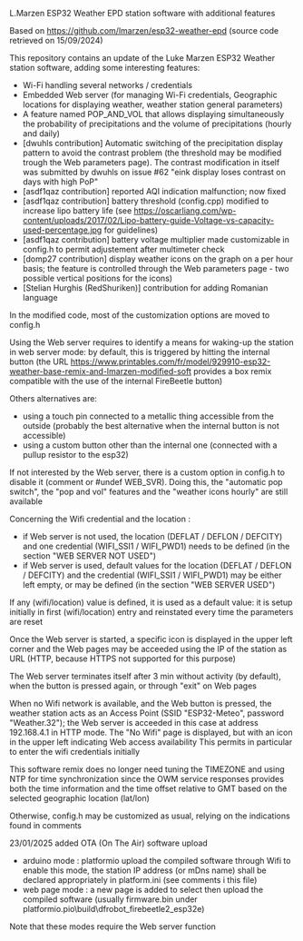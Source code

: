 L.Marzen ESP32 Weather EPD station software with additional features 

Based on https://github.com/lmarzen/esp32-weather-epd (source code retrieved on 15/09/2024) 

This repository contains an update of the Luke Marzen ESP32 Weather station software, adding some interesting features:
- Wi-Fi handling several networks / credentials
- Embedded Web server (for managing Wi-Fi credentials, Geographic locations for displaying weather, weather station general parameters)
- A feature named POP_AND_VOL that allows displaying simultaneously the probability of precipitations and the volume of precipitations (hourly and daily)
- [dwuhls contribution] Automatic switching of the precipitation display pattern to avoid the contrast problem (the threshold may be modified trough the Web parameters page). The contrast modification in itself was submitted by dwuhls on issue #62 "eink display loses contrast on days with high PoP"
- [asdf1qaz contribution] reported AQI indication malfunction; now fixed
- [asdf1qaz contribution] battery threshold (config.cpp) modified to increase lipo battery life
  (see https://oscarliang.com/wp-content/uploads/2017/02/Lipo-battery-guide-Voltage-vs-capacity-used-percentage.jpg for guidelines)
- [asdf1qaz contribution] battery voltage multiplier made customizable in config.h to permit adjustement after multimeter check  
- [domp27 contribution] display weather icons on the graph on a per hour basis; the feature is controlled through the Web parameters page - two possible vertical positions for the icons)
- [Stelian Hurghis (RedShuriken)] contribution for adding Romanian language

In the modified code, most of the customization options are moved to config.h

Using the Web server requires to identify a means for waking-up the station in web server mode: by default, this is triggered by hitting the internal button
(the URL https://www.printables.com/fr/model/929910-esp32-weather-base-remix-and-lmarzen-modified-soft provides a box remix compatible with the use of the internal FireBeetle button) 

Others alternatives are:
- using a touch pin connected to a metallic thing accessible from the outside (probably the best alternative when the internal button is not accessible)
- using a custom button other than the internal one (connected with a pullup resistor to the esp32)

If not interested by the Web server, there is a custom option in config.h to disable it (comment or #undef WEB_SVR).
Doing this, the "automatic pop switch", the "pop and vol" features and the "weather icons hourly" are still available

Concerning the Wifi credential and the location :
- if Web server is not used, the location (DEFLAT / DEFLON / DEFCITY) and one credential (WIFI_SSI1 / WIFI_PWD1) needs to be defined (in the section "WEB SERVER NOT USED")
- if Web server is used, default values for the location (DEFLAT / DEFLON / DEFCITY) and the credential (WIFI_SSI1 / WIFI_PWD1) may be either left empty, or may be defined (in the section "WEB SERVER USED")

If any (wifi/location) value is defined, it is used as a default value: it is setup initially in first (wifi/location) entry and reinstated every time the parameters are reset

Once the Web server is started, a specific icon is displayed in the upper left corner and the Web pages may be acceeded using the IP of the station as URL (HTTP, because HTTPS not supported for this purpose)

The Web server terminates itself after 3 min without activity (by default), when the button is pressed again, or through "exit" on Web pages

When no Wifi network is available, and the Web button is pressed, the weather station acts as an Access Point (SSID "ESP32-Meteo", password "Weather.32"); the Web server is acceeded in this case at address 192.168.4.1 in HTTP mode. The  "No Wifi" page is displayed, but with an icon in the upper left indicating Web access availability
This permits in particular to enter the wifi credentials initially

This software remix does no longer need tuning the TIMEZONE and using NTP for time synchronization since the OWM service responses provides both the time information and the time offset relative to GMT based on the selected geographic location (lat/lon)

Otherwise, config.h may be customized as usual, relying on the indications found in comments

23/01/2025 added OTA (On The Air) software upload
- arduino mode : platformio upload the compiled software through Wifi
  to enable this mode, the station IP address (or mDns name) shall be declared appropriately in platform.ini (see comments i this file)
- web page mode : a new page is added to select then upload the compiled software (usually firmware.bin under platformio\.pio\build\dfrobot_firebeetle2_esp32e)

Note that these modes require the Web server function
